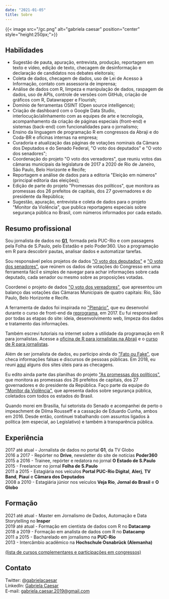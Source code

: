 ```yaml
---
date: "2021-01-05"
title: Sobre
---
```

{{< image src="/gc.png" alt="gabriela caesar" position="center" style="height:250px;">}}  

## Habilidades      
- Sugestão de pauta, apuração, entrevista, produção, reportagem em texto e vídeo, edição de texto, checagem de desinformação e declaração de candidatos nos debates eleitorais;     
- Coleta de dados, checagem de dados, uso de Lei de Acesso à Informação, contato com assessoria de imprensa;     
- Análise de dados com R, limpeza e manipulação de dados, raspagem de dados, uso de APIs, controle de versões com GitHub, criação de gráficos com R, Datawrapper e Flourish;     
- Domínio de ferramentas OSINT (Open source intelligence);     
- Criação de dashboard com o Google Data Studio, interlocução/alinhamento com as equipes de arte e tecnologia, acompanhamento da criação de páginas especiais (front-end) e sistemas (back-end) com funcionalidades para o jornalismo;     
- Ensino da linguagem de programação R em congressos da Abraji e do Coda-BR e oficinas internas na empresa;     
- Curadoria e atualização das páginas de votações nominais da Câmara dos Deputados e do Senado Federal, "O voto dos deputados" e "O voto dos senadores";     
- Coordenação do projeto "O voto dos vereadores", que reuniu votos das câmaras municipais da legislatura de 2017 a 2020 de Rio de Janeiro, São Paulo, Belo Horizonte e Recife;     
- Reportagem e análise de dados para a editoria "Eleição em números" (principal editoria das eleições);     
- Edição de parte do projeto "Promessas dos políticos", que monitora as promessas dos 26 prefeitos de capitais, dos 27 governadores e do presidente da República;     
- Sugestão, apuração, entrevista e coleta de dados para o projeto "Monitor da Violência", que publica reportagens especiais sobre segurança pública no Brasil, com números informados por cada estado.     

## Resumo profissional
Sou jornalista de dados no [**G1**](https://g1.globo.com), formada pela PUC-Rio e com passagens pela Folha de S.Paulo, pelo Estadão e pelo Poder360. Uso a programação em R para descobrir pautas, analisar dados e automatizar tarefas. 

Sou responsável pelos projetos de dados ["O voto dos deputados"](https://especiais.g1.globo.com/politica/2019/o-voto-dos-deputados/#/) e ["O voto dos senadores"](https://especiais.g1.globo.com/politica/2019/o-voto-dos-senadores/#/), que reúnem os dados de votações do Congresso em uma ferramenta fácil e simples de navegar para achar informações sobre cada deputado, cada senador ou mesmo sobre as proposições votadas. 

Coordenei o projeto de dados ["O voto dos vereadores"](https://g1.globo.com/politica/noticia/2020/08/18/o-voto-dos-vereadores.ghtml), que apresentou um balanço das votações das Câmaras Municipais de quatro capitais: Rio, São Paulo, Belo Horizonte e Recife.   

A ferramenta de dados foi inspirada no ["Plenário"](https://plenario.github.io/plenario/), que eu desenvolvi durante o curso de front-end da [reprograma](https://reprograma.com.br/), em 2017. Eu fui responsável por todas as etapas do site: ideia, desenvolvimento web, limpeza dos dados e tratamento das informações.             

Também escrevi tutoriais na internet sobre a utilidade da programação em R para jornalistas. Acesse a [oficina de R para jornalistas na Abraji](https://introducao-ao-r-na-abraji.github.io/oficina-R/) e o [curso de R para jornalistas](https://www.curso-de-programacao-em-r-para-jornalistas.com/).    

Além de ser jornalista de dados, eu participo ainda do ["Fato ou Fake"](https://g1.globo.com/fato-ou-fake/), que checa informações falsas e discursos de pessoas públicas. Em 2018, eu reuni [aqui](https://gabrielacaesar.github.io/contra-as-fake-news/) alguns dos sites úteis para as checagens.   

Eu edito ainda parte das planilhas do projeto ["As promessas dos políticos"](https://especiais.g1.globo.com/politica/2015/as-promessas-dos-politicos/), que monitora as promessas dos 26 prefeitos de capitais, dos 27 governadores e do presidente da República. Faço parte da equipe do ["Monitor da Violência"](https://g1.globo.com/monitor-da-violencia/), que apresenta dados sobre segurança pública, coletados com todos os estados do Brasil.        

Quando morei em Brasilia, fui setorista do Senado e acompanhei de perto o impeachment de Dilma Rousseff e a cassação de Eduardo Cunha, ambos em 2016. Desde então, continuei trabalhando com assuntos ligados à política (em especial, ao Legislativo) e também à transparência pública.      

## Experiência     
2017 até atual - Jornalista de dados no portal **G1**, da TV Globo     
2016 a 2017 - Repórter no **Drive**, newsletter do site de notícias **Poder360**     
2015 a 2016 - Trainee, repórter e redatora no jornal **O Estado de S.Paulo**     
2015 - Freelancer no jornal **Folha de S.Paulo**     
2011 a 2015 - Estagiária nos veículos **Portal PUC-Rio Digital**, **Alerj**, **TV Band**, **Piauí** e **Câmara dos Deputados**     
2008 a 2010 - Estagiária júnior nos veículos **Veja Rio**, **Jornal do Brasil** e **O Globo**     

## Formação       
2021 até atual - Master em Jornalismo de Dados, Automação e Data Storytelling no **Insper**      
2019 até atual - Formação em cientista de dados com R no **Datacamp**     
2018 a 2019 - Formação em analista de dados com R no **Datacamp**       
2011 a 2015 - Bacharelado em jornalismo na **PUC-Rio**        
2013 - Intercâmbio acadêmico na **Hochschule Osnabrück (Alemanha)**

[(lista de cursos complementares e participações em congressos)](https://www.gabrielacaesar.com/courses/)

## Contato
Twitter: [@gabrielacaesar](https://twitter.com/gabrielacaesar)          
LinkedIn: [Gabriela Caesar](https://www.linkedin.com/in/gabrielacaesar/)            
E-mail: gabriela.caesar.2019@gmail.com    
